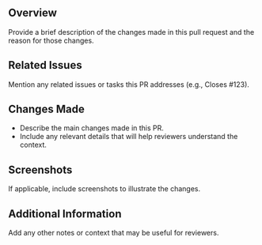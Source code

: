 ## Overview

Provide a brief description of the changes made in this pull request and the reason for those changes.

## Related Issues

Mention any related issues or tasks this PR addresses (e.g., Closes #123).

## Changes Made

- Describe the main changes made in this PR.
- Include any relevant details that will help reviewers understand the context.

## Screenshots

If applicable, include screenshots to illustrate the changes.

## Additional Information

Add any other notes or context that may be useful for reviewers.
